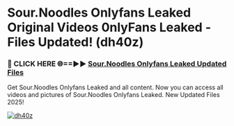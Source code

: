 # Sour.Noodles Onlyfans Leaked Original Videos 0nlyFans Leaked - Files Updated! (dh40z)

<h3>🔴 CLICK HERE 🌐==►► <a href="https://tinyurl.com/x26r9saj" rel="nofollow">Sour.Noodles Onlyfans Leaked Updated Files</a></h3>

Get Sour.Noodles Onlyfans Leaked and all content. Now you can access all videos and pictures of Sour.Noodles Onlyfans Leaked. New Updated Files 2025!

[![dh40z](https://i.imgur.com/LkgZPqh.gif)](https://tinyurl.com/x26r9saj)
